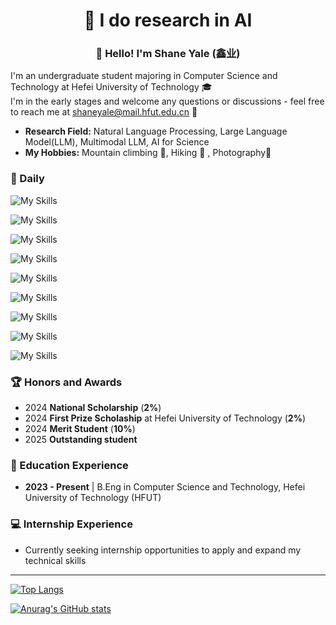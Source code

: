<h1 align="center"> 🤖 I do research in AI</h1>
<h3 align="center">👋 Hello! I'm Shane Yale (鑫业)</h3>

I'm an undergraduate student majoring in Computer Science and Technology at Hefei University of Technology 🎓    
I'm in the early stages and welcome any questions or discussions - feel free to reach me at shaneyale@mail.hfut.edu.cn 📧

- **Research Field:** Natural Language Processing, Large Language Model(LLM), Multimodal LLM, AI for Science  
- **My Hobbies:** Mountain climbing  🧗, Hiking 🥾 , Photography📸

### 🧠 Daily

![My Skills](https://go-skill-icons.vercel.app/api/icons?i=vscode,vim,neovim)

![My Skills](https://go-skill-icons.vercel.app/api/icons?i=gcp,googlecolab,gmail,onedrive)

![My Skills](https://go-skill-icons.vercel.app/api/icons?i=apple,nvidia,ubuntu,arch,windows)

![My Skills](https://go-skill-icons.vercel.app/api/icons?i=python,jupyter,cuda,cpp,c,js)

![My Skills](https://go-skill-icons.vercel.app/api/icons?i=pytorch,anaconda,git,docker,bash,cmake)

![My Skills](https://go-skill-icons.vercel.app/api/icons?i=github,huggingface,youtube,x,facebook,instagram,reddit)

![My Skills](https://go-skill-icons.vercel.app/api/icons?i=deepseek,gemini,chatgpt,claude,githubcopilot,microsoftcopilot,ollama)

![My Skills](https://go-skill-icons.vercel.app/api/icons?i=latex,markdown,html,css)

![My Skills](https://go-skill-icons.vercel.app/api/icons?i=lightroomclassic,photoshop)

### 🏆 Honors and Awards
- 2024 **National Scholarship** (**2%**)
- 2024 **First Prize Scholaship** at Hefei University of Technology (**2%**)
- 2024 **Merit Student** (**10%**)
- 2025 **Outstanding student**

### 📖 Education Experience
- **2023 - Present** | B.Eng in Computer Science and Technology, Hefei University of Technology (HFUT)

### 💻 Internship Experience
- Currently seeking internship opportunities to apply and expand my technical skills

---

[![Top Langs](https://github-readme-stats.vercel.app/api/top-langs/?username=zeta186012&layout=compact&card_width=470)](https://github.com/anuraghazra/github-readme-stats)

[![Anurag's GitHub stats](https://github-readme-stats.vercel.app/api?username=zeta186012&show_icons=true)](https://github.com/anuraghazra/github-readme-stats)

